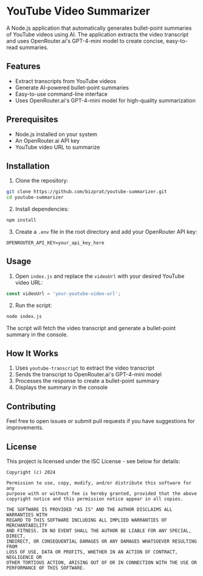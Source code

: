 # YouTube Video Summarizer

A Node.js application that automatically generates bullet-point summaries of YouTube videos using AI. The application extracts the video transcript and uses OpenRouter.ai's GPT-4-mini model to create concise, easy-to-read summaries.

## Features

- Extract transcripts from YouTube videos
- Generate AI-powered bullet-point summaries
- Easy-to-use command-line interface
- Uses OpenRouter.ai's GPT-4-mini model for high-quality summarization

## Prerequisites

- Node.js installed on your system
- An OpenRouter.ai API key
- YouTube video URL to summarize

## Installation

1. Clone the repository:
```bash
git clone https://github.com/bizprat/youtube-summarizer.git
cd youtube-summarizer
```

2. Install dependencies:
```bash
npm install
```

3. Create a `.env` file in the root directory and add your OpenRouter API key:
```
OPENROUTER_API_KEY=your_api_key_here
```

## Usage

1. Open `index.js` and replace the `videoUrl` with your desired YouTube video URL:
```javascript
const videoUrl = 'your-youtube-video-url';
```

2. Run the script:
```bash
node index.js
```

The script will fetch the video transcript and generate a bullet-point summary in the console.

## How It Works

1. Uses `youtube-transcript` to extract the video transcript
2. Sends the transcript to OpenRouter.ai's GPT-4-mini model
3. Processes the response to create a bullet-point summary
4. Displays the summary in the console

## Contributing

Feel free to open issues or submit pull requests if you have suggestions for improvements.

## License

This project is licensed under the ISC License - see below for details:

```
Copyright (c) 2024

Permission to use, copy, modify, and/or distribute this software for any
purpose with or without fee is hereby granted, provided that the above
copyright notice and this permission notice appear in all copies.

THE SOFTWARE IS PROVIDED "AS IS" AND THE AUTHOR DISCLAIMS ALL WARRANTIES WITH
REGARD TO THIS SOFTWARE INCLUDING ALL IMPLIED WARRANTIES OF MERCHANTABILITY
AND FITNESS. IN NO EVENT SHALL THE AUTHOR BE LIABLE FOR ANY SPECIAL, DIRECT,
INDIRECT, OR CONSEQUENTIAL DAMAGES OR ANY DAMAGES WHATSOEVER RESULTING FROM
LOSS OF USE, DATA OR PROFITS, WHETHER IN AN ACTION OF CONTRACT, NEGLIGENCE OR
OTHER TORTIOUS ACTION, ARISING OUT OF OR IN CONNECTION WITH THE USE OR
PERFORMANCE OF THIS SOFTWARE.
```
